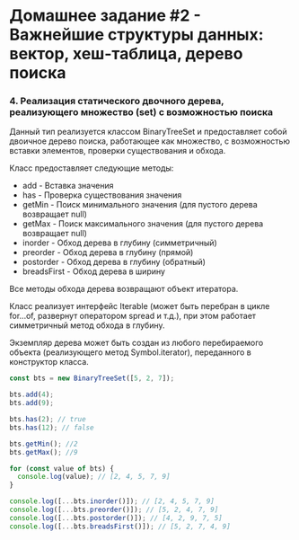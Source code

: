 # Домашнее задание #2 - Важнейшие структуры данных: вектор, хеш-таблица, дерево поиска

### 4. Реализация статического двочного дерева, реализующего множество (set) с возможностью поиска

Данный тип реализуется классом BinaryTreeSet и предоставляет собой двоичное дерево поиска, работающее как множество, с возможностью вставки элементов, проверки существования и обхода.

Класс предоставляет следующие методы:

- add - Вставка значения
- has - Проверка существования значения
- getMin - Поиск минимального значения (для пустого дерева возвращает null)
- getMax - Поиск максимального значения (для пустого дерева возвращает null)
- inorder - Обход дерева в глубину (симметричный)
- preorder - Обход дерева в глубину (прямой)
- postorder - Обход дерева в глубину (обратный)
- breadsFirst - Обход дерева в ширину

Все методы обхода дерева возвращают объект итератора.

Класс реализует интерфейс Iterable (может быть перебран в цикле for...of, развернут оператором spread и т.д.), при этом работает симметричный метод обхода в глубину.

Экземпляр дерева может быть создан из любого перебираемого объекта (реализующего метод Symbol.iterator), переданного в конструктор класса.

```js
const bts = new BinaryTreeSet([5, 2, 7]);

bts.add(4);
bts.add(9);

bts.has(2); // true
bts.has(12); // false

bts.getMin(); //2
bts.getMax(); //9

for (const value of bts) {
  console.log(value); // [2, 4, 5, 7, 9]
}

console.log([...bts.inorder()]); // [2, 4, 5, 7, 9]
console.log([...bts.preorder()]); // [5, 2, 4, 7, 9]
console.log([...bts.postorder()]); // [4, 2, 9, 7, 5]
console.log([...bts.breadsFirst()]); // [5, 2, 7, 4, 9]
```
